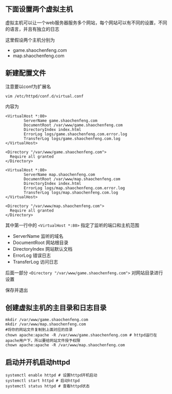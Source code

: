 ## 下面设置两个虚拟主机

虚拟主机可以让一个web服务器服务多个网站，每个网站可以有不同的设置，不同的语言，并且有独立的日志

这里假设两个主机分别为

-   game.shaochenfeng.com
-   map.shaochenfeng.com

## 新建配置文件

注意要以conf为扩展名

```
vim /etc/httpd/conf.d/virtual.conf
```

内容为

```
<VirtualHost *:80>
        ServerName game.shaochenfeng.com
        DocumentRoot /var/www/game.shaochenfeng.com
        DirectoryIndex index.html
        ErrorLog logs/game.shaochenfeng.com.error.log
        TransferLog logs/game.shaochenfeng.com.log
</VirtualHost>

<Directory "/var/www/game.shaochenfeng.com">
  Require all granted
</Directory>

<VirtualHost *:80>
        ServerName map.shaochenfeng.com
        DocumentRoot /var/www/map.shaochenfeng.com
        DirectoryIndex index.html
        ErrorLog logs/map.shaochenfeng.com.error.log
        TransferLog logs/map.shaochenfeng.com.log
</VirtualHost>

<Directory "/var/www/map.shaochenfeng.com">
  Require all granted
</Directory>
```

其中第一行中的 `<VirtualHost *:80>` 指定了监听的端口和主机范围

-   ServerName 监听的域名
-   DocumentRoot 网站根目录
-   DirectoryIndex 网站默认文档
-   ErrorLog 错误日志
-   TransferLog 访问日志

后面一部分 `<Directory "/var/www/game.shaochenfeng.com">` 对网站目录进行设置

保存并退出

## 创建虚拟主机的主目录和日志目录

```
mkdir /var/www/game.shaochenfeng.com
mkdir /var/www/map.shaochenfeng.com
#将你的网站文件复制到上面对应的目录
chown apache:apache -R /var/www/game.shaochenfeng.com # httpd运行在apache用户下，所以要给网站文件授予权限
chown apache:apache -R /var/www/map.shaochenfeng.com
```

## 启动并开机启动httpd

```
systemctl enable httpd # 设置httpd开机启动
systemctl start httpd # 启动httpd
systemctl status httpd # 查看httpd状态
```